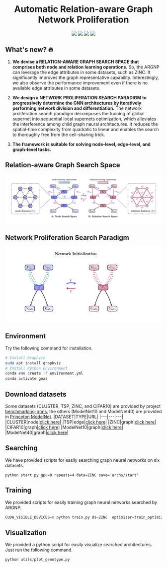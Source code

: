 <h1 align="center">
Automatic Relation-aware Graph Network Proliferation 
</h1>

<div align="center">

[![](https://img.shields.io/badge/paper-pink?style=plastic&logo=GitBook)](https://readpaper.com/paper/651316002870833152)
[![](https://img.shields.io/badge/-github-grey?style=plastic&logo=github)](https://github.com/phython96/ARGNP) 
[![](https://img.shields.io/badge/video-red?style=plastic&logo=airplayvideo)]() 
[![](https://img.shields.io/badge/project-informational?style=plastic&logo=producthunt)]()
</div>


## What's new? 🔥

1. **We devise a RELATION-AWARE GRAPH SEARCH SPACE that comprises both node and relation learning operations.**
So, the ARGNP can leverage the edge attributes in some datasets, such as ZINC. 
It significantly improves the graph representative capability. 
Interestingly, we also observe the performance improvement even if there is no available edge attributes in some datasets. 

2. **We design a NETWORK PROLIFERATION SEARCH PARADIGM to progressively determine the GNN architectures by iteratively performing network division and differentiation.**
The network proliferation search paradigm decomposes the training of global supernet into sequential local supernets optimization, which alleviates the interference among child graph neural architectures. It reduces the spatial-time complexity from quadratic to linear and enables the search to thoroughly free from the cell-sharing trick. 

3. **The framework is suitable for solving node-level, edge-level, and graph-level tasks.**


## Relation-aware Graph Search Space
<img src="assets/space.png" width="800" />

## Network Proliferation Search Paradigm

<!-- ![](assets/proliferation.gif) -->
<img src="assets/proliferation.gif" width="800" />


## Environment
Try the following command for installation. 
```sh
# Install Graphviz
sudo apt install graphviz
# Install Python Environment
conda env create -f environment.yml
conda activate gnas
```

## Download datasets
Some datasets (CLUSTER, TSP, ZINC, and CIFAR10) are provided by project [benchmarking-gnns](https://github.com/graphdeeplearning/benchmarking-gnns), the others (ModelNet10 and ModelNet40) are provided in [Princeton ModelNet](http://modelnet.cs.princeton.edu/). 
|DATASET|TYPE|URL|
|---|---|---|
|CLUSTER|node|[click here](https://data.dgl.ai/dataset/benchmarking-gnns/SBM_CLUSTER.pkl)|
|TSP|edge|[click here](https://data.dgl.ai/dataset/benchmarking-gnns/TSP.pkl)|
|ZINC|graph|[click here](https://data.dgl.ai/dataset/benchmarking-gnns/ZINC.pkl)|
|CIFAR10|graph|[click here](https://data.dgl.ai/dataset/benchmarking-gnns/CIFAR10.pkl)|
|ModelNet10|graph|[click here](http://modelnet.cs.princeton.edu/)|
|ModelNet40|graph|[click here](http://modelnet.cs.princeton.edu/)|



## Searching
We have provided scripts for easily searching graph neural networks on six datasets. 
```shell
python start.py gpu=0 repeats=4 data=ZINC save='archs/start'
```

## Training
We provided scripts for easily training graph neural networks searched by ARGNP.
```python
CUDA_VISIBLE_DEVICES=0 python train.py ds=ZINC  optimizer=train_optimizer ds.load_genotypes='archs2/start/repeat3/ZINC/45/cell_geno.txt'
```


## Visualization
We provided a python script for easily visualize searched architectures. 
Just run the following command. 
```python
python utils/plot_genotype.py
```

